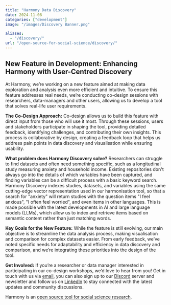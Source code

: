 ```yaml
---
title: "Harmony Data Discovery"
date: 2024-11-08
categories: ["development"]
image: "/images/Discovery Banner.png"

aliases:
  - "/discovery/"
url: "/open-source-for-social-science/discovery/"
---
```


## New Feature in Development: Enhancing Harmony with User-Centred Discovery
At Harmony, we’re working on a new feature aimed at making data exploration and analysis even more efficient and intuitive. To ensure this feature addresses real needs, we’re conducting co-design sessions with researchers, data-managers and other users, allowing us to develop a tool that solves real-life user requirements.


**The Co-Design Approach:**
Co-design allows us to build this feature with direct input from those who will use it most. Through these sessions, users and stakeholders participate in shaping the tool, providing detailed feedback, identifying challenges, and contributing their own insights. This process is collaborative by design, creating a feedback loop that helps us address pain points in data discovery and visualisation while ensuring usability.


**What problem does Harmony Discovery solve?**
Researchers can struggle to find datasets and often need something specific, such as a longitudinal study measuring anxiety and household income. Existing repositories don't always go into the details of which variables have been captured, and finding variables can be a difficult process with a basic keyword search. Harmony Discovery indexes studies, datasets, and variables using the same cutting-edge vector representation used in our harmonisation tool, so that a search for "anxiety" will return studies with the question items "I feel anxious", "I often feel worried", and even items in other languages. This is made possible with the latest developments in AI and large language models (LLMs), which allow us to index and retrieve items based on semantic content rather than just matching words.


**Key Goals for the New Feature:**
While the feature is still evolving, our main objective is to streamline the data analysis process, making visualisation and comparison for complex datasets easier. From early feedback, we’ve noted specific needs for adaptability and efficiency in data discovery and comparison, and we’re integrating these priorities into the design of the tool. 

**Get Involved:**
If you’re a researcher or data manager interested in participating in our co-design workshops, we’d love to hear from you! Get in touch with us via [email](mailto:rachel.gomes@ucl.ac.uk), you can also sign up to our [Discord](https://discord.gg/harmonydata) server and newsletter and follow us on [LinkedIn](https://www.linkedin.com/company/harmonydata/) to stay connected with the latest updates and community discussions.


Harmony is an [open source tool for social science research](/open-source-for-social-science/).
